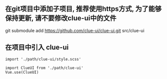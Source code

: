 

## 在git项目中添加子项目, 推荐使用https方式, 为了能够保持更新, 请不要修改clue-ui中的文件
  git submodule add https://github.com/clue-ui/clue-ui.git src/clue-ui

## 在项目中引入 clue-ui
```
import './path/clue-ui/style.scss'

import ClueUI from './path/clue-ui'
Vue.use(ClueUI)
```
